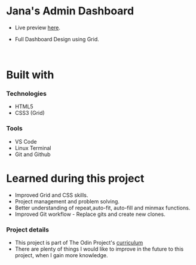 <h1> Jana's Admin Dashboard </h1>

- Live preview [here](https://janaiscoding.github.io/admin-dashboard/).

- Full Dashboard Design using Grid.</br> 
</br>

<h1> Built with </h1>

<h3> Technologies </h3>

- HTML5
- CSS3 (Grid)


<h3> Tools </h3>

- VS Code 
- Linux Terminal
- Git and Github

<h1>Learned during this project</h1>

- Improved Grid and CSS skills.</br>
- Project management and problem solving. </br>
- Better understanding of repeat,auto-fit, auto-fill and minmax functions.</br>
- Improved Git workflow - Replace gits and create new clones.

<h3> Project details </h3>

- This project is part of The Odin Project's [curriculum](https://www.theodinproject.com/lessons/node-path-intermediate-html-and-css-admin-dashboard) 
- There are plenty of things I would like to improve in the future to this project, when I gain more knowledge.</br>
